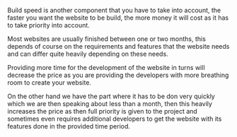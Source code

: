 Build speed is another component that you have to take into account, the faster you want the website to be build, the more money it will cost as it has to take priority into account.

Most websites are usually finished between one or two months, this depends of course on the requirements and features that the website needs and can differ quite heavily depending on these needs.

Providing more time for the development of the website in turns will decrease the price as you are providing the developers with more breathing room to create your website.

On the other hand we have the part where it has to be don very quickly which we are then speaking about less than a month, then this heavily increases the price as then full priority is given to the project and sometimes even requires additional developers to get the website with its features done in the provided time period.